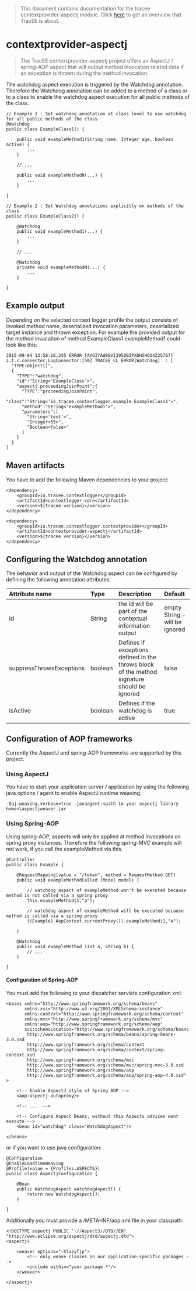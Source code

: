 > This document contains documentation for the tracee contextprovider-aspectj module. Click [here](/README.md) to get an overview that TracEE is about.

# contextprovider-aspectj

> The TracEE contextprovider-aspectj project offers an AspectJ / spring-AOP aspect that will output method invocation related data if an exception is thrown during the method invocation. 

The watchdog aspect execution is triggered by the Watchdog annotation. Therefore the Watchdog annotation can be added to a method of a class or to a class to enable the watchdog aspect execution for all public methods of the class.

    // Example 1 : Set watchdog annotation at class level to use watchdog for all public methods of the class 
    @Watchdog
    public class ExampleClass1() {
    
        public void exampleMethod1(String name, Integer age, boolean active) {
            ...
        }
        
        // ...
        
        public void exampleMethodN(...) {
            ...
        }
    
    }
    
    // Example 2 : Set Watchdog annotations explicitly on methods of the class
    public class ExampleClass2() {
    
        @Watchdog
        public void exampleMethod1(...) {
            ...
        }
        
        // ...
        
        @Watchdog
        private void exampleMethodN(...) {
            ...
        }
    
    }
    
## Example output
Depending on the selected context logger profile the output consists of invoked method name, deserialized invocation parameters, deserialized target instance and thrown exception.
For example the provided output for the method invacation of method ExampleClass1.exampleMethod1 could look like this:

	2015-09-04 13:58:18,245 ERROR [AYGIYAWBNVI295OBIPXDH5HQO4Z25767] i.t.c.connector.LogConnector:[50] TRACEE_CL_ERROR[Watchdog]  : [
	  "TYPE:Object[]",
	  {
		"TYPE":"watchdog",
		"id":"String<'ExampleClass'>",
		"aspectj.proceedingJoinPoint":{
		  "TYPE":"proceedingJoinPoint",
		  "class":"String<'io.tracee.contextlogger.example.ExampleClass1'>",
		  "method":"String<'exampleMethod1'>",
		  "parameters":[
			"String<'test'>",
			"Integer<55>",
			"Boolean<false>"
		  ]
		}
	  }
	]  
     

## Maven artifacts
You have to add the following Maven dependencies to your project:

    
    <dependency>
        <groupId>io.tracee.contextlogger</groupId>
        <artifactId>contextlogger-core</artifactId>
        <version>${tracee.version}</version>
    </dependency>

    <dependency>
        <groupId>io.tracee.contextlogger.contextprovider</groupId>
        <artifactId>contextprovider-aspectj</artifactId>
        <version>${tracee.version}</version>
    </dependency>
    

   
    
## Configuring the Watchdog annotation
The behavior and output of the Watchdog aspect can be configured by defining the following annotation attributes:

| Attribute name | Type | Description | Default |
|:---------------|:-----|:------------|:--------|
| id | String | the id will be part of the contextual information output | empty String - will be ignored |
| suppressThrowsExceptions | boolean | Defines if exceptions defined in the throws block of the method signature should be ignored | false |
| isActive | boolean | Defines if the watchdog is active | true |


## Configuration of AOP frameworks
Currently the AspectJ and spring-AOP frameworks are supported by this project.

### Using AspectJ
You have to start your application server / application by using the following java options / agent to enable AspectJ runtime weaving.

    -Daj.weaving.verbose=true -javaagent:<path to your aspectj library home>\aspectjweaver.jar


### Using Spring-AOP
Using spring-AOP, aspects will only be applied at method invocations on spring proxy instances. Therefore the following spring-MVC example will not work, if you call the exampleMethod via this.

    @Controller
    public class Example {
    
        @RequestMapping(value = "/token", method = RequestMethod.GET)
        public void exampleMethodCalled (Model model) {
        
            // watchdog aspect of exampleMethod won't be executed because method is not called via a spring proxy
            this.exampleMethod(1,"a");
            
            // watchdog aspect of exampleMethod will be executed because method is called via a spring proxy
            ((Example) AopContext.currentProxy()).exampleMethod(1,"a");
        
        }
                
        @Watchdog
        public void exampleMethod (int a, String b) {
            // ...
        }
    
    }

#### Configuration of Spring-AOP

You must add the following to your dispatcher servlets configuration xml:

    <beans xmlns="http://www.springframework.org/schema/beans"
           xmlns:xsi="http://www.w3.org/2001/XMLSchema-instance"
           xmlns:context="http://www.springframework.org/schema/context"
           xmlns:mvc="http://www.springframework.org/schema/mvc"
           xmlns:aop="http://www.springframework.org/schema/aop"
           xsi:schemaLocation="http://www.springframework.org/schema/beans
            http://www.springframework.org/schema/beans/spring-beans-3.0.xsd
            http://www.springframework.org/schema/context
            http://www.springframework.org/schema/context/spring-context.xsd
            http://www.springframework.org/schema/mvc
            http://www.springframework.org/schema/mvc/spring-mvc-3.0.xsd
            http://www.springframework.org/schema/aop
            http://www.springframework.org/schema/aop/spring-aop-4.0.xsd"
    >
    
        <!-- Enable AspectJ style of Spring AOP -->
        <aop:aspectj-autoproxy/>
        
        <!-- ...  -->
    
        <!-- Configure Aspect Beans, without this Aspects advices wont execute -->
        <bean id="watchdog" class="WatchdogAspect"/>
        
    </beans>

or if you want to use java configuration:

    @Configuration
    @EnableLoadTimeWeaving
    @Profile(value = {Profiles.ASPECTS})
    public class AspectjConfiguration {

        @Bean
        public WatchdogAspect watchdogAspect() {
            return new WatchdogAspect();
        }
    
    }
    
Additionally you must provide a /META-INF/aop.xml file in your classpath:

    <!DOCTYPE aspectj PUBLIC "-//AspectJ//DTD//EN" "http://www.eclipse.org/aspectj/dtd/aspectj.dtd">
    <aspectj>
    
        <weaver options="-XlazyTjp">
            <!-- only weave classes in our application-specific packages -->
            <include within="your.package.*"/>
        </weaver>
    
    </aspectj>
